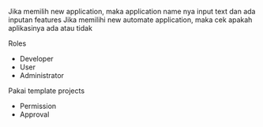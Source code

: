 Jika memilih new application, maka application name nya input text dan ada inputan features
Jika memilihi new automate application, maka cek apakah aplikasinya ada atau tidak

Roles

-   Developer
-   User
-   Administrator

Pakai template projects

-   Permission
-   Approval
